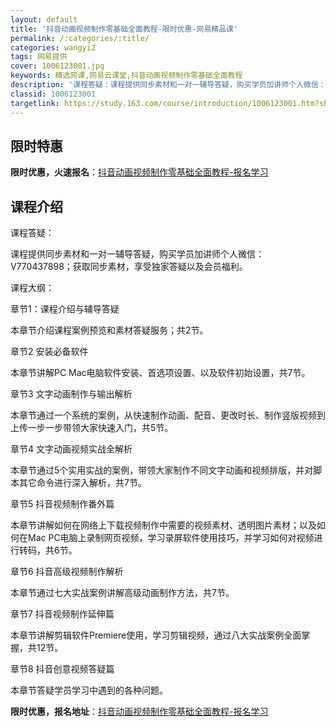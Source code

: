 ```yaml
---
layout: default
title: '抖音动画视频制作零基础全面教程-限时优惠-网易精品课'
permalink: /:categories/:title/
categories: wangyi2
tags: 网易提供
cover: 1006123001.jpg
keywords: 精选网课,网易云课堂,抖音动画视频制作零基础全面教程
description: '课程答疑：课程提供同步素材和一对一辅导答疑，购买学员加讲师个人微信：V770437898；获取同步素材，享受独家答疑以及'
classid: 1006123001
targetlink: https://study.163.com/course/introduction/1006123001.htm?share=1&shareId=1025206652&utm_campaign=share&utm_medium=iphoneShare&utm_source=&utm_u=1025206652
---
```


## 限时特惠

**限时优惠，火速报名**：[抖音动画视频制作零基础全面教程-报名学习](https://study.163.com/course/introduction/1006123001.htm?share=1&shareId=1025206652&utm_campaign=share&utm_medium=iphoneShare&utm_source=&utm_u=1025206652)

## 课程介绍

课程答疑：

课程提供同步素材和一对一辅导答疑，购买学员加讲师个人微信：V770437898；获取同步素材，享受独家答疑以及会员福利。



课程大纲：

章节1：课程介绍与辅导答疑

本章节介绍课程案例预览和素材答疑服务；共2节。



章节2 安装必备软件

本章节讲解PC Mac电脑软件安装、首选项设置、以及软件初始设置，共7节。



章节3 文字动画制作与输出解析

本章节通过一个系统的案例，从快速制作动画、配音、更改时长、制作竖版视频到上传一步一步带领大家快速入门，共5节。



章节4 文字动画视频实战全解析

本章节通过5个实用实战的案例，带领大家制作不同文字动画和视频排版，并对脚本其它命令进行深入解析，共7节。



章节5 抖音视频制作番外篇

本章节讲解如何在网络上下载视频制作中需要的视频素材、透明图片素材；以及如何在Mac PC电脑上录制网页视频，学习录屏软件使用技巧，并学习如何对视频进行转码，共6节。



章节6 抖音高级视频制作解析

本章节通过七大实战案例讲解高级动画制作方法，共7节。



章节7 抖音视频制作延伸篇

本章节讲解剪辑软件Premiere使用，学习剪辑视频，通过八大实战案例全面掌握，共12节。



章节8 抖音创意视频答疑篇

本章节答疑学员学习中遇到的各种问题。

**限时优惠，报名地址**：[抖音动画视频制作零基础全面教程-报名学习](https://study.163.com/course/introduction/1006123001.htm?share=1&shareId=1025206652&utm_campaign=share&utm_medium=iphoneShare&utm_source=&utm_u=1025206652)

